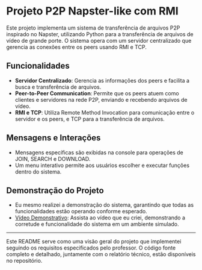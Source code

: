 # Projeto P2P Napster-like com RMI

Este projeto implementa um sistema de transferência de arquivos P2P inspirado no Napster, utilizando Python para a transferência de arquivos de vídeo de grande porte. O sistema opera com um servidor centralizado que gerencia as conexões entre os peers usando RMI e TCP.

## Funcionalidades

- **Servidor Centralizado**: Gerencia as informações dos peers e facilita a busca e transferência de arquivos.
- **Peer-to-Peer Communication**: Permite que os peers atuem como clientes e servidores na rede P2P, enviando e recebendo arquivos de vídeo.
- **RMI e TCP**: Utiliza Remote Method Invocation para comunicação entre o servidor e os peers, e TCP para a transferência de arquivos.

## Mensagens e Interações

- Mensagens específicas são exibidas na console para operações de JOIN, SEARCH e DOWNLOAD.
- Um menu interativo permite aos usuários escolher e executar funções dentro do sistema.

## Demonstração do Projeto

- Eu mesmo realizei a demonstração do sistema, garantindo que todas as funcionalidades estão operando conforme esperado.
- [Vídeo Demonstrativo](https://youtu.be/xY7AC3ZhOtE): Assista ao vídeo que eu criei, demonstrando a corretude e funcionalidade do sistema em um ambiente simulado.

---

Este README serve como uma visão geral do projeto que implementei seguindo os requisitos especificados pelo professor. O código fonte completo e detalhado, juntamente com o relatório técnico, estão disponíveis no repositório.
